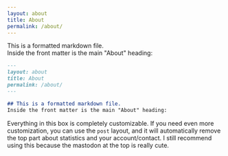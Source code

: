 ```yaml
---
layout: about
title: About
permalink: /about/
---
```


This is a formatted markdown file.  
Inside the front matter is the main "About" heading:

```markdown
---
layout: about
title: About
permalink: /about/
---

## This is a formatted markdown file.
Inside the front matter is the main "About" heading:
```

Everything in this box is completely customizable. If you need even more customization, you can use the `post` layout, and it will automatically remove the top part about statistics and your account/contact. I still recommend using this because the mastodon at the top is really cute.
